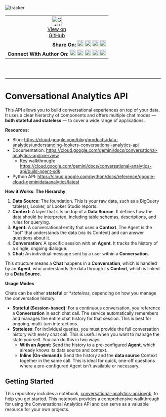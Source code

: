 ![tracker](https://us-central1-vertex-ai-mlops-369716.cloudfunctions.net/pixel-tracking?path=statmike%2Fvertex-ai-mlops%2FApplied+ML%2FAI+Agents%2Fconversational-analytics-api&file=readme.md)
<!--- header table --->
<table>
<tr>     
  <td style="text-align: center">
    <a href="https://github.com/statmike/vertex-ai-mlops/blob/main/Applied%20ML/AI%20Agents/conversational-analytics-api/readme.md">
      <img width="32px" src="https://www.svgrepo.com/download/217753/github.svg" alt="GitHub logo">
      <br>View on<br>GitHub
    </a>
  </td>
</tr>
<tr>
  <td style="text-align: right">
    <b>Share On: </b> 
    <a href="https://www.linkedin.com/sharing/share-offsite/?url=https://github.com/statmike/vertex-ai-mlops/blob/main/Applied%2520ML/AI%2520Agents/conversational-analytics-api/readme.md"><img src="https://upload.wikimedia.org/wikipedia/commons/8/81/LinkedIn_icon.svg" alt="Linkedin Logo" width="20px"></a> 
    <a href="https://reddit.com/submit?url=https://github.com/statmike/vertex-ai-mlops/blob/main/Applied%2520ML/AI%2520Agents/conversational-analytics-api/readme.md"><img src="https://redditinc.com/hubfs/Reddit%20Inc/Brand/Reddit_Logo.png" alt="Reddit Logo" width="20px"></a> 
    <a href="https://bsky.app/intent/compose?text=https://github.com/statmike/vertex-ai-mlops/blob/main/Applied%2520ML/AI%2520Agents/conversational-analytics-api/readme.md"><img src="https://upload.wikimedia.org/wikipedia/commons/7/7a/Bluesky_Logo.svg" alt="BlueSky Logo" width="20px"></a> 
    <a href="https://twitter.com/intent/tweet?url=https://github.com/statmike/vertex-ai-mlops/blob/main/Applied%2520ML/AI%2520Agents/conversational-analytics-api/readme.md"><img src="https://upload.wikimedia.org/wikipedia/commons/5/5a/X_icon_2.svg" alt="X (Twitter) Logo" width="20px"></a> 
  </td>
</tr>
<tr>
  <td style="text-align: right">
    <b>Connect With Author On: </b> 
    <a href="https://www.linkedin.com/in/statmike"><img src="https://upload.wikimedia.org/wikipedia/commons/8/81/LinkedIn_icon.svg" alt="Linkedin Logo" width="20px"></a>
    <a href="https://www.github.com/statmike"><img src="https://www.svgrepo.com/download/217753/github.svg" alt="GitHub Logo" width="20px"></a> 
    <a href="https://www.youtube.com/@statmike-channel"><img src="https://upload.wikimedia.org/wikipedia/commons/f/fd/YouTube_full-color_icon_%282024%29.svg" alt="YouTube Logo" width="20px"></a>
    <a href="https://bsky.app/profile/statmike.bsky.social"><img src="https://upload.wikimedia.org/wikipedia/commons/7/7a/Bluesky_Logo.svg" alt="BlueSky Logo" width="20px"></a> 
    <a href="https://x.com/statmike"><img src="https://upload.wikimedia.org/wikipedia/commons/5/5a/X_icon_2.svg" alt="X (Twitter) Logo" width="20px"></a>
  </td>
</tr>
</table><br/><br/>

---
# Conversational Analytics API

This API allows you to build conversational experiences on top of your data. It uses a clear hierarchy of components and offers multiple chat modes — **both stateful and stateless** — to cover a wide range of applications.

**Resources:**
- Blog: https://cloud.google.com/blog/products/data-analytics/understanding-lookers-conversational-analytics-api
- Documentation: https://cloud.google.com/gemini/docs/conversational-analytics-api/overview
  - Key walkthrough: https://cloud.google.com/gemini/docs/conversational-analytics-api/build-agent-sdk
- Python API: https://cloud.google.com/python/docs/reference/google-cloud-geminidataanalytics/latest

**How it Works: The Hierarchy**
1. **Data Source:** The foundation. This is your raw data, such as a BigQuery table(s), Looker, or Looker Studio reports.
2. **Context:** A layer that sits on top of a **Data Source**. It defines how the data should be interpreted, including table schemas, descriptions, and rules for querying.
3. **Agent:** A conversational entity that uses a **Context**. The Agent is the "bot" that understands the data (via its Context) and can answer questions about it.
4. **Conversation:** A specific session with an **Agent**. It tracks the history of a single, ongoing dialogue.
5. **Chat:** An individual message sent by a user within a **Conversation**.

This structure means a **Chat** happens in a **Conversation**, which is handled by an **Agent**, who understands the data through its **Context**, which is linked to a **Data Source**.

**Usage Modes**

Chats can be either **stateful** or **stateless*, depending on how you manage the conversation history.
- **Stateful (Session-based)**: For a continuous conversation, you reference a **Conversation** in each chat call. The service automatically remembers and manages the entire chat history for that session. This is best for ongoing, multi-turn interactions.
- **Stateless**: For individual queries, you must provide the full conversation history with every chat call. This is useful when you want to manage the state yourself. You can do this in two ways:
  - **With an Agent:** Send the history to a pre-configured **Agent**, which already knows its data source and context.
  - **Inline (On-demand):** Send the history and the **data source** Context together in the same call. This is ideal for quick, one-off questions where a pre-configured Agent isn't available or necessary.

## Getting Started

This repository includes a notebook, [conversational-analytics-api.ipynb](conversational-analytics-api.ipynb), to help you get started. This notebook provides a comprehensive walkthrough for using the Conversational Analytics API and can serve as a valuable resource for your own projects.